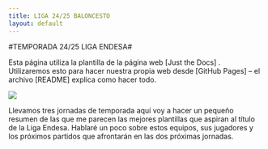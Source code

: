 ```yaml
---
title: LIGA 24/25 BALONCESTO
layout: default
---
```


#TEMPORADA 24/25 LIGA ENDESA#

Esta página utiliza la plantilla de la página web [Just the Docs] . Utilizaremos esto para hacer nuestra propia web desde [GitHub Pages] – el archivo [README] explica como hacer todo. 

<img src="https://phantom-elmundo.unidadeditorial.es/814add5ab50f4661140bcab3b56aabf9/crop/75x0/2027x1303/resize/1200/f/webp/assets/multimedia/imagenes/2020/04/20/15873890554335.jpg">

Llevamos tres jornadas de temporada aquí voy a hacer un pequeño resumen de las que me parecen las mejores plantillas que aspiran al título de la Liga Endesa. Hablaré un poco sobre estos equipos, sus jugadores y los próximos partidos que afrontarán en las dos próximas jornadas.

